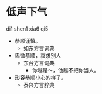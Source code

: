 # 低声下气
di1 shen1 xia6 qi5
+ 恭顺谨慎。
  * 如东方言词典
+ 卑微恭顺，哀求别人
  * 东台方言词典
    - 你越是～，他越不把你当人。
+ 形容恭顺小心的样子。
  * 泰兴方言辞典
